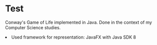 Test
==========

Conway's Game of Life implemented in Java. Done in the context of my Computer Science studies.
<li>Used framework for representation: JavaFX with Java SDK 8</li>

